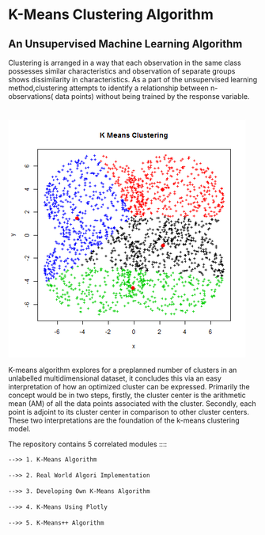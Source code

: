 # K-Means Clustering Algorithm

## An Unsupervised Machine Learning Algorithm

Clustering is arranged in a way that each observation in the same class possesses similar characteristics and observation of separate groups shows dissimilarity in characteristics. As a part of the unsupervised learning method,clustering attempts to identify a relationship between n-observations( data points) without being trained by the response variable.
#
![kmeansanimation](Output/Kmeansanimation.gif)


K-means algorithm explores for a preplanned number of clusters in an unlabelled multidimensional dataset, it concludes this via an easy interpretation of how an optimized cluster can be expressed. Primarily the concept would be in two steps, firstly,  the cluster center is the arithmetic mean (AM) of all the data points associated with the cluster. Secondly, each point is adjoint to its cluster center in comparison to other cluster centers. These two interpretations are the foundation of the k-means clustering model.



The repository contains 5 correlated modules ::::

    -->> 1. K-Means Algorithm
    
    -->> 2. Real World Algori Implementation

    -->> 3. Developing Own K-Means Algorithm
    
    -->> 4. K-Means Using Plotly

    -->> 5. K-Means++ Algorithm
